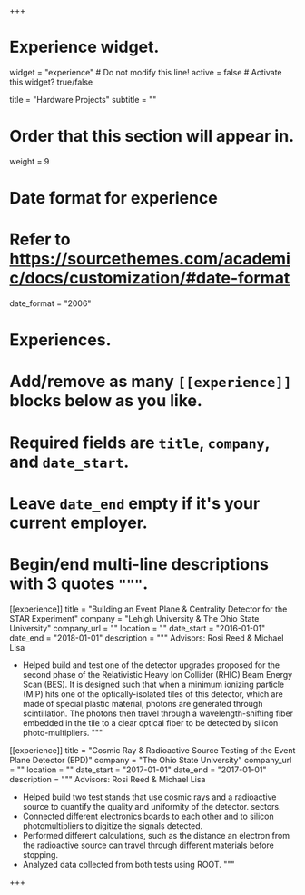 +++
# Experience widget.
widget = "experience"  # Do not modify this line!
active = false  # Activate this widget? true/false

title = "Hardware Projects"
subtitle = ""

# Order that this section will appear in.
weight = 9

# Date format for experience
#   Refer to https://sourcethemes.com/academic/docs/customization/#date-format
date_format = "2006"

# Experiences.
#   Add/remove as many `[[experience]]` blocks below as you like.
#   Required fields are `title`, `company`, and `date_start`.
#   Leave `date_end` empty if it's your current employer.
#   Begin/end multi-line descriptions with 3 quotes `"""`.
[[experience]]
  title = "Building an Event Plane & Centrality Detector for the STAR Experiment"
  company = "Lehigh University & The Ohio State University"
  company_url = ""
  location = ""
  date_start = "2016-01-01"
  date_end = "2018-01-01"
  description = """
  Advisors: Rosi Reed & Michael Lisa
  
  * Helped build and test one of the detector upgrades proposed for the second phase of the Relativistic Heavy Ion Collider (RHIC) Beam Energy Scan (BES). It is designed such that when a minimum ionizing particle (MIP) hits one of the optically-isolated tiles of this detector, which are made of special plastic material, photons are generated through scintillation. The photons then travel through a wavelength-shifting fiber embedded in the tile to a clear optical fiber to be detected by silicon photo-multipliers.
  """

[[experience]]
  title = "Cosmic Ray & Radioactive Source Testing of the Event Plane Detector (EPD)"
  company = "The Ohio State University"
  company_url = ""
  location = ""
  date_start = "2017-01-01"
  date_end = "2017-01-01"
  description = """
  Advisors: Rosi Reed & Michael Lisa
  
  * Helped build two test stands that use cosmic rays and a radioactive source to quantify the quality and uniformity of the detector. sectors.
  * Connected different electronics boards to each other and to silicon photomultipliers to digitize the signals detected.
  * Performed different calculations, such as the distance an electron from the radioactive source can travel through different materials before stopping.
  * Analyzed data collected from both tests using ROOT.
  """

+++
